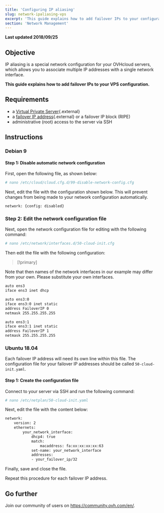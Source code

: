 ```yaml
---
title: 'Configuring IP aliasing'
slug: network-ipaliasing-vps
excerpt: 'This guide explains how to add failover IPs to your configuration'
section: 'Network Management'
---
```


**Last updated 2018/09/25**

## Objective

IP aliasing is a special network configuration for your OVHcloud servers, which allows you to associate multiple IP addresses with a single network interface.

**This guide explains how to add failover IPs to your VPS configuration.**

## Requirements

* a [Virtual Private Server](https://www.ovh.com/ca/en/vps/){.external}
* a [failover IP address](https://www.ovh.com/ca/en/dedicated-servers/ip_failover.xml){.external} or a failover IP block (RIPE)
* administrative (root) access to the server via SSH

## Instructions

### Debian 9

#### Step 1: Disable automatic network configuration

First, open the following file, as shown below:

```sh
# nano /etc/cloud/cloud.cfg.d/99-disable-network-config.cfg
```
Next, edit the file with the configuration shown below. This will prevent changes from being made to your network configuration automatically.

```sh
network: {config: disabled}
```

### Step 2: Edit the network configuration file

Next, open the network configuration file for editing with the following command:

```sh
# nano /etc/network/interfaces.d/50-cloud-init.cfg
```
Then edit the file with the following configuration:

> [!primary]
>
Note that then names of the network interfaces in our example may differ from your own. Please substitute your own interfaces.
>

```sh
auto ens3
iface ens3 inet dhcp

auto ens3:0
iface ens3:0 inet static
address FailoverIP 0
netmask 255.255.255.255

auto ens3:1
iface ens3:1 inet static
address FailoverIP 1
netmask 255.255.255.255
```

### Ubuntu 18.04

Each failover IP address will need its own line within this file. The configuration file for your failover IP addresses should be called `50-cloud-init.yaml`.

#### Step 1: Create the configuration file

Connect to your server via SSH and run the following command:

```sh
# nano /etc/netplan/50-cloud-init.yaml
```

Next, edit the file with the content below:

```sh
network:
    version: 2
    ethernets:
        your_network_interface:
            dhcp4: true
            match:
                macaddress: fa:xx:xx:xx:xx:63
            set-name: your_network_interface
            addresses:
            - your_failover_ip/32
```

Finally, save and close the file.

Repeat this procedure for each failover IP address.

## Go further

Join our community of users on <https://community.ovh.com/en/>.
